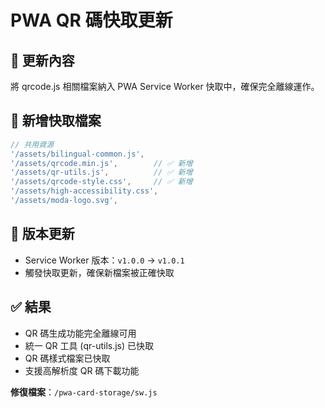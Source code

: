 # PWA QR 碼快取更新

## 🎯 更新內容
將 qrcode.js 相關檔案納入 PWA Service Worker 快取中，確保完全離線運作。

## 📁 新增快取檔案
```javascript
// 共用資源
'/assets/bilingual-common.js',
'/assets/qrcode.min.js',        // ✅ 新增
'/assets/qr-utils.js',          // ✅ 新增  
'/assets/qrcode-style.css',     // ✅ 新增
'/assets/high-accessibility.css',
'/assets/moda-logo.svg',
```

## 🔄 版本更新
- Service Worker 版本：`v1.0.0` → `v1.0.1`
- 觸發快取更新，確保新檔案被正確快取

## ✅ 結果
- QR 碼生成功能完全離線可用
- 統一 QR 工具 (qr-utils.js) 已快取
- QR 碼樣式檔案已快取
- 支援高解析度 QR 碼下載功能

**修復檔案**：`/pwa-card-storage/sw.js`